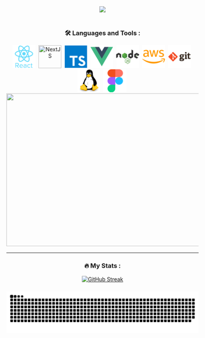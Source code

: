 <div id="badges" align="center">
  <div align="center">
    <img src="https://profile-counter.glitch.me/AhegaoXXX/count.svg?"  />
  </div>
  </br>

  ### :hammer_and_wrench: Languages and Tools :
  
<div align="center" class="container">
  <img src="https://github.com/devicons/devicon/blob/master/icons/react/react-original-wordmark.svg" title="React" alt="React" width="60" height="60"/>&nbsp;
  <img src="https://cdn.worldvectorlogo.com/logos/nextjs-2.svg" title="NextJS" **alt="NextJS" width="60" height="60"/>&nbsp;
  <img src="https://github.com/devicons/devicon/blob/master/icons/typescript/typescript-plain.svg" title="TypeScript" **alt="TypeScript" width="60" height="60"/>&nbsp;
  <img src="https://github.com/devicons/devicon/blob/master/icons/vuejs/vuejs-original.svg" title="Vue" **alt="Vue" width="60" height="60"/>&nbsp;
  <img src="https://github.com/devicons/devicon/blob/master/icons/nodejs/nodejs-original-wordmark.svg" title="NodeJS" alt="NodeJS" width="60" height="60"/>&nbsp;
  <img src="https://github.com/devicons/devicon/blob/master/icons/amazonwebservices/amazonwebservices-plain-wordmark.svg" title="AWS" alt="AWS" width="60" height="60"/>&nbsp;
  <img src="https://github.com/devicons/devicon/blob/master/icons/git/git-original-wordmark.svg" title="Git" **alt="Git" width="60" height="60"/>&nbsp;
  <img src="https://github.com/devicons/devicon/blob/master/icons/linux/linux-original.svg" title="Linux" **alt="Linux" width="60" height="60"/>&nbsp;
  <img src="https://github.com/devicons/devicon/blob/master/icons/figma/figma-original.svg" title="Figma" **alt="Figma" width="60" height="60"/>&nbsp;
</div>
  
  <div id="header" align="center">
  <img src="https://media.giphy.com/media/v1.Y2lkPTc5MGI3NjExMzVmZDAwZDc5MGI1NzMzMTA4MWU1YWVjNDA5NGNkZTU2ZmJkOTg3NiZlcD12MV9pbnRlcm5hbF9naWZzX2dpZklkJmN0PWc/4H3Ii5eLChYul9p7NL/giphy-downsized-large.gif" width="600" height="400"/>
</div>
  
  ---

### :fire: My Stats :
  
  [![GitHub Streak](https://github-readme-streak-stats.herokuapp.com?user=AhegaoXXX&theme=green-nur&mode=weekly&card_width=600)](https://git.io/streak-stats)
  
###

<img src="https://github.com/AhegaoXXX/AhegaoXXX/blob/output/snake.svg" alt="Snake animation" />

###
  
</div>


